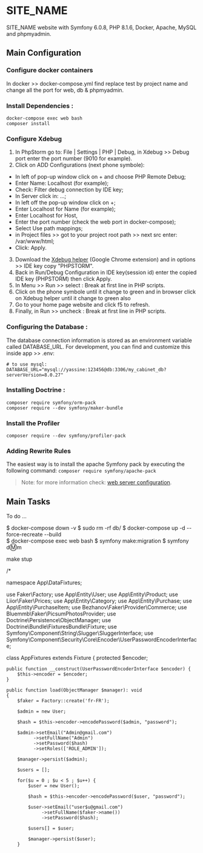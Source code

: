 # SITE_NAME

SITE_NAME website with Symfony 6.0.8, PHP 8.1.6, Docker, Apache, MySQL and phpmyadmin.

## Main Configuration

### Configure docker containers

In docker >> docker-compose.yml find replace test by project name and change all the port for web, db & phpmyadmin.

### Install Dependencies :

```
docker-compose exec web bash
composer install
```

### Configure Xdebug

1. In PhpStorm go to: File | Settings | PHP | Debug, in Xdebug >> Debug port enter the port number (9010 for example).
2. Click on ADD Configurations (next phone symbole):

- In left of pop-up window click on + and choose PHP Remote Debug;
- Enter Name: Localhost (for example);
- Check: Filter debug connection by IDE key;
- In Server click in: ...;
- In left off the pop-up window click on +;
- Enter Localhost for Name (for example);
- Enter Localhost for Host,
- Enter the port number (check the web port in docker-compose);
- Select Use path mappings;
- in Project files >> got to your project root path >> next src enter: /var/www/html;
- Click: Apply.

3. Download the [Xdebug helper](https://chrome.google.com/webstore/detail/xdebug-helper/eadndfjplgieldjbigjakmdgkmoaaaoc) (Google Chrome extension) and in options >> IDE key copy "PHPSTORM".
4. Back in Run/Debug Configuration in IDE key(session id) enter the copied IDE key (PHPSTORM) then click Apply.
5. In Menu >> Run >> select : Break at first line in PHP scripts.
6. Click on the phone symbole until it change to green and in browser click on Xdebug helper until it change to green also
7. Go to your home page website and click f5 to refresh.
8. Finally, in Run >> uncheck : Break at first line in PHP scripts.

### Configuring the Database :

The database connection information is stored as an environment variable called DATABASE_URL.
For development, you can find and customize this inside app >> .env:

```
# to use mysql:
DATABASE_URL="mysql://yassine:123456@db:3306/my_cabinet_db?serverVersion=8.0.27"
```

### Installing Doctrine :

```
composer require symfony/orm-pack
composer require --dev symfony/maker-bundle
```

### Install the Profiler

`composer require --dev symfony/profiler-pack`

### Adding Rewrite Rules

The easiest way is to install the apache Symfony pack by executing the following command: `composer require symfony/apache-pack`

> Note: for more information check: [web server configuration](https://symfony.com/doc/current/setup/web_server_configuration.html).

## Main Tasks

To do ...

$ docker-compose down -v
$ sudo rm -rf db/
$ docker-compose up -d --force-recreate --build  
$ docker-compose exec web bash
$ symfony make:migration
$ symfony d:m:m

make stup

/\*

namespace App\DataFixtures;

use Faker\Factory;
use App\Entity\User;
use App\Entity\Product;
use Liior\Faker\Prices;
use App\Entity\Category;
use App\Entity\Purchase;
use App\Entity\PurchaseItem;
use Bezhanov\Faker\Provider\Commerce;
use Bluemmb\Faker\PicsumPhotosProvider;
use Doctrine\Persistence\ObjectManager;
use Doctrine\Bundle\FixturesBundle\Fixture;
use Symfony\Component\String\Slugger\SluggerInterface;
use Symfony\Component\Security\Core\Encoder\UserPasswordEncoderInterface;

class AppFixtures extends Fixture
{
    protected $encoder;

    public function __construct(UserPasswordEncoderInterface $encoder) {
        $this->encoder = $encoder;
    }

    public function load(ObjectManager $manager): void
    {
        $faker = Factory::create('fr-FR');

        $admin = new User;

        $hash = $this->encoder->encodePassword($admin, "password");

        $admin->setEmail("Admin@gmail.com")
              ->setFullName("Admin")
              ->setPassword($hash)
              ->setRoles(['ROLE_ADMIN']);

        $manager->persist($admin);

        $users = [];

        for($u = 0 ; $u < 5 ; $u++) {
            $user = new User();

            $hash = $this->encoder->encodePassword($user, "password");

            $user->setEmail("user$u@gmail.com")
                 ->setFullName($faker->name())
                 ->setPassword($hash);

            $users[] = $user;

            $manager->persist($user);
        }
